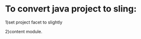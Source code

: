 To convert java project to sling:
=================================

1)set project facet  to slightly 

2)content module.
  <installed facet="sling.content" version="1.0"/>
  
  <installed facet="sightly" version="1.1"/>

